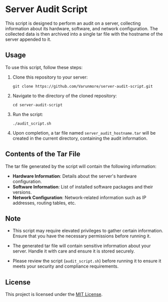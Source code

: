 # Server Audit Script

This script is designed to perform an audit on a server, collecting information about its hardware, software, and network configuration. The collected data is then archived into a single tar file with the hostname of the server appended to it.

## Usage

To use this script, follow these steps:

1. Clone this repository to your server:

    ```
    git clone https://github.com/Varunmore/server-audit-script.git
    ```

2. Navigate to the directory of the cloned repository:

    ```
    cd server-audit-script
    ```

3. Run the script:

    ```
    ./audit_script.sh
    ```

4. Upon completion, a tar file named `server_audit_hostname.tar` will be created in the current directory, containing the audit information.

## Contents of the Tar File

The tar file generated by the script will contain the following information:

- **Hardware Information**: Details about the server's hardware configuration.
- **Software Information**: List of installed software packages and their versions.
- **Network Configuration**: Network-related information such as IP addresses, routing tables, etc.

## Note

- This script may require elevated privileges to gather certain information. Ensure that you have the necessary permissions before running it.

- The generated tar file will contain sensitive information about your server. Handle it with care and ensure it is stored securely.

- Please review the script (`audit_script.sh`) before running it to ensure it meets your security and compliance requirements.

## License

This project is licensed under the [MIT License](LICENSE).
